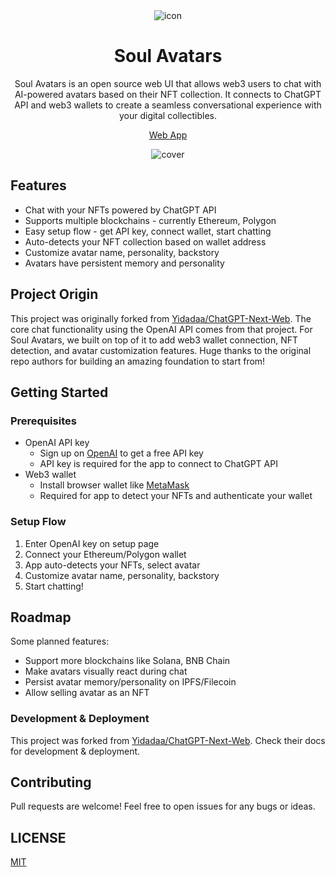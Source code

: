 <div align="center">
<img src="./docs/images/icon.svg" alt="icon"/>

<h1 align="center">Soul Avatars</h1>

Soul Avatars is an open source web UI that allows web3 users to chat with AI-powered avatars based on their NFT collection. It connects to ChatGPT API and web3 wallets to create a seamless conversational experience with your digital collectibles.

[Web App](https://chatgpt.nextweb.fun/)

![cover](./docs/images/cover.png)

</div>

## Features

- Chat with your NFTs powered by ChatGPT API
- Supports multiple blockchains - currently Ethereum, Polygon
- Easy setup flow - get API key, connect wallet, start chatting
- Auto-detects your NFT collection based on wallet address
- Customize avatar name, personality, backstory
- Avatars have persistent memory and personality

## Project Origin

This project was originally forked from [Yidadaa/ChatGPT-Next-Web](https://github.com/Yidadaa/ChatGPT-Next-Web). The core chat functionality using the OpenAI API comes from that project.
For Soul Avatars, we built on top of it to add web3 wallet connection, NFT detection, and avatar customization features. Huge thanks to the original repo authors for building an amazing foundation to start from!

## Getting Started

### Prerequisites

- OpenAI API key
  - Sign up on [OpenAI](https://openai.com/) to get a free API key
  - API key is required for the app to connect to ChatGPT API
- Web3 wallet
  - Install browser wallet like [MetaMask](https://metamask.io/)
  - Required for app to detect your NFTs and authenticate your wallet

### Setup Flow

1. Enter OpenAI key on setup page
2. Connect your Ethereum/Polygon wallet
3. App auto-detects your NFTs, select avatar
4. Customize avatar name, personality, backstory
5. Start chatting!

## Roadmap

Some planned features:

- Support more blockchains like Solana, BNB Chain
- Make avatars visually react during chat
- Persist avatar memory/personality on IPFS/Filecoin
- Allow selling avatar as an NFT

### Development & Deployment

This project was forked from [Yidadaa/ChatGPT-Next-Web](https://github.com/Yidadaa/ChatGPT-Next-Web). Check their docs for development & deployment.

## Contributing

Pull requests are welcome! Feel free to open issues for any bugs or ideas.

## LICENSE

[MIT](https://opensource.org/license/mit/)
